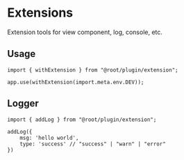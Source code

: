 # Extensions

Extension tools for view component, log, console, etc.

## Usage

```tsx
import { withExtension } from "@root/plugin/extension";

app.use(withExtension(import.meta.env.DEV));
```

## Logger

```tsx
import { addLog } from "@root/plugin/extension";

addLog({
	msg: 'hello world',
	type: 'success' // "success" | "warn" | "error"
})
```
